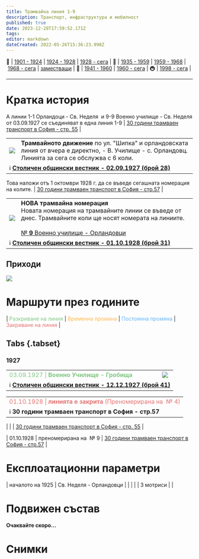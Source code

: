 ```yaml
---
title: Трамвайна линия 1-9
description: Транспорт, инфраструктура и мобилност
published: true
date: 2023-12-28T17:59:52.171Z
tags: 
editor: markdown
dateCreated: 2022-05-26T15:36:23.998Z
---
```


🚋 | [1901 - 1924](/bg/public-transport/tram-routes-1901-1924) | [1924 - 1928](/bg/public-transport/tram-routes-1924-1928) | [1928 - сега](/bg/public-transport/tram-routes-1928-sega) | 🚌 | [1935 - 1959](/bg/public-transport/bus-routes-1935-1959) | [1959 - 1968](/bg/public-transport/bus-routes-1959-1968) | [1968 - сега](/bg/public-transport/bus-routes-1968-sega) | [заместващи](/bg/public-transport/bus-routes-replacement-services) | 🚎 | [1941 - 1960](/bg/public-transport/trolleybus-routes-1941-1960) | [1960 - сега](/bg/public-transport/trolleybus-routes-1960-sega) | 🚇 | [1998 - сега](/bg/public-transport/metro-routes) |

---

# Кратка история



А линии 1-1 Орландоци - Св. Неделя  и 9-9 Военно училище - Св. Неделя от 03.09.1927 се съединяват в една линия 1-9 | [30 години трамваен транспорт в София - стр. 55](/bg/literature/anniversary/30-years-trams-in-sofia) |


<!--следващ пост--> 
<div class="table-responsive"><table style="width:100%"><tr>
<td><img src="https://drive.google.com/uc?id=1X77QOK3XugEfgIByVxVja6TWSwxftWOV"></td>
<td><b>Трамвайното движение </b> по ул. "Шипка" и орландовската линия от вчера е директно, - В. Училище - с. Орландовц. Линията за сега се обслужва с 6 коли.</td></tr>
  <td colspan=2 >ℹ️ <a href="/bg/literature/stolichen-obshtinski-vestnik-1927#h-02091927-%D0%B1%D1%80%D0%BE%D0%B9-289"><b>Столичен общински вестник - 02.09.1927 (брой 28)</b></a> </td></table></div>
  


Това наложи отъ 1 октомври 1928 г. да се въведе сегашната номерация на колите. | [30 години трамваен транспорт в София - стр.57](/bg/literature/anniversary/30-years-trams-in-sofia) |   

<!--следващ пост--> 
<div class="table-responsive"><table style="width:100%"><tr>
<td><img src="https://drive.google.com/uc?id=1X0fLeRXNG4xyJ5OyZGSc-1zhuzmtyASn"></td>
<td><b>НОВА трамвайна номерация </b><br> Новата номерация на трамвайните линии се въведе от днес. Трамвайните коли ще носят номерата на линиите.<br><br><a href="/bg/public-transport/tram-routes-1928-sega/9"> № <b>9</b> Военно училище - Орландовци</a></td></tr>
  <td colspan=2 >ℹ️ <a href="/bg/literature/stolichen-obshtinski-vestnik-1928#h-01101928-%D0%B1%D1%80%D0%BE%D0%B9-31-3"><b>Столичен общински вестник - 01.10.1928 (брой 31)</b></a> </td></table></div>





## Приходи
<img src="https://drive.google.com/uc?id=1Ve5yu8OIlcCqnsDz99u-cOSmQDf1469x">

# Маршрути през годините
| <span style="color:#81C784">Разкриване на линия</span> | <span style="color:#FFB74D">Временна промяна</span> | <span style="color:#64B5F6">Постоянна промяна</span> | <span style="color:#E57373">Закриване на линия</span> |


## Tabs {.tabset}


### 1927
<div class="table-responsive"><table style="width:100%"><tr>
    <td><span style="color:#81C784">03.09.1927 |<b> Военно Училище - Гробища</b></span><br></td>
    <td><img src="https://drive.google.com/uc?id=1v9oxEEVLFZPt4uOLSzcy5C2NtC3CEudQ"></td></tr>  <td colspan=2 >ℹ️ <a href="/bg/literature/stolichen-obshtinski-vestnik-1927#h-12121927-%D0%B1%D1%80%D0%BE%D0%B9-41"><b>Столичен общински вестник - 12.12.1927 (брой 41)</b></a></td></table></div>
    
<table style="width:100%"><tr><td><span style="color:#E57373">01.10.1928 |<b> линията е закрита</b> (Преномерирана на  № 4)</span></td></tr><tr><td>ℹ️ <b><a href=""></a>30 години трамваен транспорт в София - стр.57</b></td></tr></table>



|  |  | [30 години трамваен транспорт в София - стр. 55](/bg/literature/anniversary/30-years-trams-in-sofia) |

| 01.10.1928 | преномерирана на  № 9 | [30 години трамваен транспорт в София - стр.57](/bg/literature/anniversary/30-years-trams-in-sofia) |



# Експлоатационни параметри

| началото на 1925 | Св. Неделя - Орландовци |     |     |     |     | 3 мотриси |     |

# **Подвижен състав**

**Очаквайте скоро…**

# Снимки

